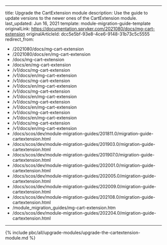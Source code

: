   
---
title: Upgrade the CartExtension module
description: Use the guide to update versions to the newer ones of the CartExtension module.
last_updated: Jun 16, 2021
template: module-migration-guide-template
originalLink: https://documentation.spryker.com/2021080/docs/mg-cart-extension
originalArticleId: dcc5e5bf-93e8-4ce6-9148-31b73c5c5555
redirect_from:
  - /2021080/docs/mg-cart-extension
  - /2021080/docs/en/mg-cart-extension
  - /docs/mg-cart-extension
  - /docs/en/mg-cart-extension
  - /v1/docs/mg-cart-extension
  - /v1/docs/en/mg-cart-extension
  - /v1/docs/mg-cart-extension
  - /v1/docs/en/mg-cart-extension
  - /v1/docs/mg-cart-extension
  - /v1/docs/en/mg-cart-extension
  - /v1/docs/mg-cart-extension
  - /v1/docs/en/mg-cart-extension
  - /v1/docs/mg-cart-extension
  - /v1/docs/en/mg-cart-extension
  - /v1/docs/mg-cart-extension
  - /v1/docs/en/mg-cart-extension
  - /docs/scos/dev/module-migration-guides/201811.0/migration-guide-cartextension.html
  - /docs/scos/dev/module-migration-guides/201903.0/migration-guide-cartextension.html
  - /docs/scos/dev/module-migration-guides/201907.0/migration-guide-cartextension.html
  - /docs/scos/dev/module-migration-guides/202001.0/migration-guide-cartextension.html
  - /docs/scos/dev/module-migration-guides/202005.0/migration-guide-cartextension.html
  - /docs/scos/dev/module-migration-guides/202009.0/migration-guide-cartextension.html
  - /docs/scos/dev/module-migration-guides/202108.0/migration-guide-cartextension.html
  - /module_migration_guides/mg-cart-extension.htm
  - /docs/scos/dev/module-migration-guides/202204.0/migration-guide-cartextension.html  
---

{% include pbc/all/upgrade-modules/upgrade-the-cartextension-module.md %} <!-- To edit, see /_includes/pbc/all/upgrade-modules/upgrade-the-cartextension-module.md -->
